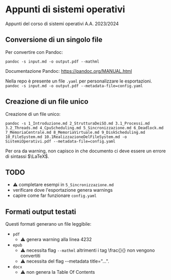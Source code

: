 # Appunti di sistemi operativi

Appunti del corso di sistemi operativi A.A. 2023/2024

## Conversione di un singolo file

Per convertire con Pandoc:

`pandoc -s input.md -o output.pdf --mathml`

Documentazione Pandoc: <https://pandoc.org/MANUAL.html>

Nella repo è presente un file `.yaml` per personalizzare le esportazioni.
`pandoc -s input.md -o output.pdf --metadata-file=config.yaml`

## Creazione di un file unico 

Creazione di un file unico:

`pandoc -s 1_Introduzione.md 2_StrutturaDeiSO.md 3.1_Processi.md 3.2_Threads.md 4_CpuScheduling.md 5_Sincronizzazione.md 6_Deadlock.md 7_MemoriaCentrale.md 8_MemoriaVirtuale.md 9_DiskScheduling.md 10_FileSystem.md 10.1RealizzazioneDelFileSystem.md -o SistemiOperativi.pdf --metadata-file=config.yaml`

Per ora da warning, non capisco in che documento ci deve essere un errore di sintassi $\LaTeX$.

## TODO

- ⚠️ completare esempi in `5_Sincronizzazione.md`
- verificare dove l'esportazione genera warnings
- capire come far funzionare `config.yaml`

## Formati output testati

Questi formati generano un file leggibile:

- `pdf`
  - ⚠️ genera warning alla linea 4232
- `epub` 
  - ⚠️ necessita flag `--mathml` altrimenti i tag \frac{}{} non vengono convertiti
  - ⚠️ necessita del flag --metadata title="...". 
- `docx` 
  - ⚠️ non genera la Table Of Contents